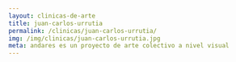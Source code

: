 ```yaml
---
layout: clinicas-de-arte
title: juan-carlos-urrutia
permalink: /clinicas/juan-carlos-urrutia/
img: /img/clinicas/juan-carlos-urrutia.jpg
meta: andares es un proyecto de arte colectivo a nivel visual
---
```


